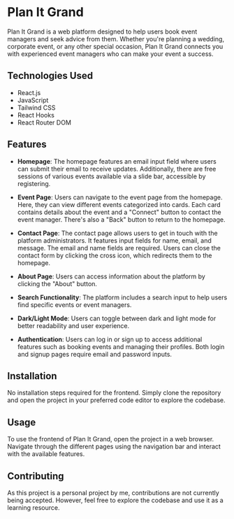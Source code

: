 # Plan It Grand

Plan It Grand is a web platform designed to help users book event managers and seek advice from them. Whether you're planning a wedding, corporate event, or any other special occasion, Plan It Grand connects you with experienced event managers who can make your event a success.

## Technologies Used

- React.js
- JavaScript
- Tailwind CSS
- React Hooks
- React Router DOM

## Features

- **Homepage**: The homepage features an email input field where users can submit their email to receive updates. Additionally, there are free sessions of various events available via a slide bar, accessible by registering.
  
- **Event Page**: Users can navigate to the event page from the homepage. Here, they can view different events categorized into cards. Each card contains details about the event and a "Connect" button to contact the event manager. There's also a "Back" button to return to the homepage.
  
- **Contact Page**: The contact page allows users to get in touch with the platform administrators. It features input fields for name, email, and message. The email and name fields are required. Users can close the contact form by clicking the cross icon, which redirects them to the homepage.
  
- **About Page**: Users can access information about the platform by clicking the "About" button. 

- **Search Functionality**: The platform includes a search input to help users find specific events or event managers.

- **Dark/Light Mode**: Users can toggle between dark and light mode for better readability and user experience.

- **Authentication**: Users can log in or sign up to access additional features such as booking events and managing their profiles. Both login and signup pages require email and password inputs.

## Installation

No installation steps required for the frontend. Simply clone the repository and open the project in your preferred code editor to explore the codebase.

## Usage

To use the frontend of Plan It Grand, open the project in a web browser. Navigate through the different pages using the navigation bar and interact with the available features.

## Contributing

As this project is a personal project by me, contributions are not currently being accepted. However, feel free to explore the codebase and use it as a learning resource.
